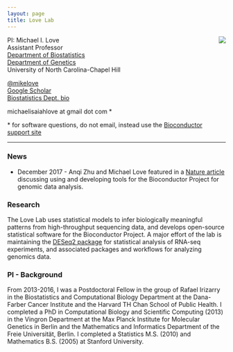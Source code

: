 ```yaml
---
layout: page
title: Love Lab
---
```


<!-- {% include JB/setup %} -->

<img style="float: right;" src="http://mikelove.nfshost.com/img/michaellove_sm.jpg">

PI: Michael I. Love <br>
Assistant Professor <br>
[Department of Biostatistics](http://sph.unc.edu/bios/biostatistics/) <br>
[Department of Genetics](http://www.med.unc.edu/genetics/) <br>
University of North Carolina-Chapel Hill

[@mikelove](http://twitter.com/mikelove) <br>
[Google Scholar](https://scholar.google.com/citations?user=vzXv764AAAAJ) <br>
[Biostatistics Dept. bio](http://sph.unc.edu/adv_profile/michael-love-phd/)

michaelisaiahlove at gmail dot com *

\* for software questions, do not email, instead use the [Bioconductor support site](https://support.bioconductor.org)

---

### News

* December 2017 - Anqi Zhu and Michael Love featured in a
  [Nature article](https://www.nature.com/articles/d41586-017-07833-1) 
  discussing using and developing tools for the Bioconductor Project
  for genomic data analysis.

### Research

The Love Lab uses statistical models to infer biologically meaningful
patterns from high-throughput sequencing data, and develops
open-source statistical software for the Bioconductor Project.
A major effort of the lab is maintaining
the [DESeq2 package](http://bioconductor.org/packages/DESeq2) for
statistical analysis of RNA-seq experiments, and associated packages
and workflows for analyzing genomics data.

### PI - Background

From 2013-2016, I was a Postdoctoral Fellow in the group of
Rafael Irizarry in the Biostatistics and Computational Biology
Department at the Dana-Farber Cancer Institute and the Harvard
TH Chan School of Public Health.
I completed a PhD in Computational Biology and Scientific Computing
(2013) in the Vingron Department at the Max Planck Institute for
Molecular Genetics in Berlin and the Mathematics and Informatics
Department of the Freie Universität, Berlin.  I completed a Statistics
M.S. (2010) and Mathematics B.S. (2005) at Stanford University.
